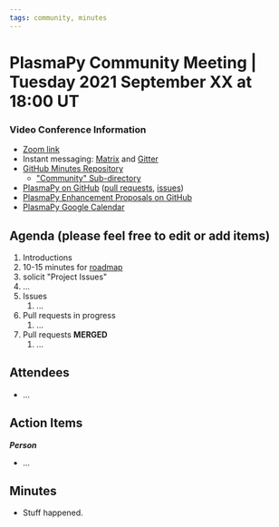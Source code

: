 ```yaml
---
tags: community, minutes
---
```


# PlasmaPy Community Meeting | Tuesday 2021 September XX at 18:00 UT

### Video Conference Information
* [Zoom link](https://zoom.us/j/91633383503?pwd=QWNkdHpWeFhrYW1vQy91ODNTVG5Ndz09)
* Instant messaging: [Matrix](https://app.element.io/#/room/#plasmapy:openastronomy.org) and [Gitter](https://gitter.im/PlasmaPy/Lobby)
* [GitHub Minutes Repository](https://github.com/PlasmaPy/plasmapy-project/tree/master/minutes)
    * ["Community" Sub-directory](https://github.com/PlasmaPy/plasmapy-project/tree/master/minutes/_community)
* [PlasmaPy on GitHub](https://github.com/PlasmaPy/plasmapy) ([pull requests](https://github.com/PlasmaPy/plasmapy/pulls), [issues](https://github.com/PlasmaPy/plasmapy/issues))
* [PlasmaPy Enhancement Proposals on GitHub](https://github.com/PlasmaPy/PlasmaPy-PLEPs) 
* [PlasmaPy Google Calendar](https://calendar.google.com/calendar/embed?src=c_sqqq390s24jjfjp3q86pv41pi8%40group.calendar.google.com&ctz=America%2FNew_York)

## Agenda (please feel free to edit or add items)

1. Introductions
2. 10-15 minutes for [roadmap](https://hackmd.io/@plasmapy/ry0mmnj6v)
3. solicit "Project Issues"
4. ...
5. Issues
    1. ...
9. Pull requests in progress 
    1. ...
10. Pull requests **MERGED**
    1. ...
    
## Attendees

* ...

## Action Items

***Person***
* ...

## Minutes

* Stuff happened.
